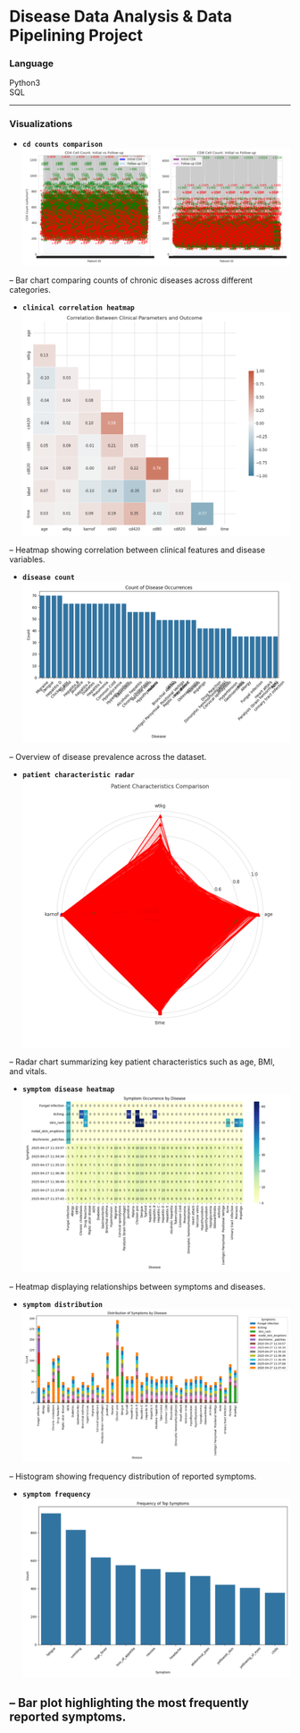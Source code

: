 # Disease Data Analysis & Data Pipelining Project 

### Language  
Python3  
SQL  

---

### Visualizations  

- **`cd counts comparison`** ![Alt text](./visualizations/cd_counts_comparison.png)

– Bar chart comparing counts of chronic diseases across different categories.  

- **`clinical correlation heatmap`** ![Alt text](./visualizations/clinical_correlation_heatmap.png)

– Heatmap showing correlation between clinical features and disease variables.  

- **`disease count`** ![Alt text](./visualizations/disease_counts.png)

– Overview of disease prevalence across the dataset.  

- **`patient characteristic radar`** ![Alt text](./visualizations/patient_characteristics_radar.png)

– Radar chart summarizing key patient characteristics such as age, BMI, and vitals.  

- **`symptom disease heatmap`** ![Alt text](./visualizations/symptom_disease_heatmap.png)

– Heatmap displaying relationships between symptoms and diseases.  

- **`symptom distribution`** ![Alt text](./visualizations/symptom_distribution.png)

– Histogram showing frequency distribution of reported symptoms.  

- **`symptom frequency`** ![Alt text](./visualizations/symptom_frequency.png)

– Bar plot highlighting the most frequently reported symptoms.
---